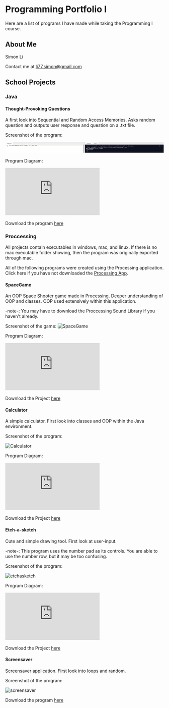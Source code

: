 # Programming Portfolio I
Here are a list of programs I have made while taking the Programming I course.
## About Me
Simon Li

Contact me at li77.simon@gmail.com


## School Projects

### Java

#### Thought-Provoking Questions

A first look into Sequential and Random Access Memories. Asks random question and outputs user response and question on a .txt file.

Screenshot of the program:

![Questions](https://github.com/Ctrl-SimonLi/ProgrammingPortfolio/blob/gh-pages/images/Screenshot%202021-05-27%20151551.png)

Program Diagram:

![QuestionsD](https://github.com/Ctrl-SimonLi/ProgrammingPortfolio/blob/gh-pages/images/QNAdiagram.pdf)

Download the program 
[here](https://github.com/Ctrl-SimonLi/ProgrammingPortfolio/tree/gh-pages/src/QuestionsAndAnswer)

### Proccessing

All projects contain executables in windows, mac, and linux. If there is no mac executable folder showing, then the program was originally exported through mac.

All of the following programs were created using the Processing application. Click here if you have not downloaded the 
[Processing App](https://processing.org/download/).

#### SpaceGame

An OOP Space Shooter game made in Processing. Deeper understanding of OOP and classes. OOP used extensively within this application.

-note-: You may have to download the Proccessing Sound Library if you haven't already.

Screenshot of the game:
![SpaceGame](https://github.com/Ctrl-SimonLi/ProgrammingPortfolioB4/blob/gh-pages/images/SpaceGame.png)

Program Diagram:

![SpaceGameD](https://github.com/Ctrl-SimonLi/ProgrammingPortfolio/blob/gh-pages/images/SGdiagram.pdf)


Download the Project 
[here](https://github.com/Ctrl-SimonLi/ProgrammingPortfolioB4/tree/gh-pages/src/SpaceGameFinal)

#### Calculator

A simple calculator. First look into classes and OOP within the Java environment.


Screenshot of the program:

![Calculator](https://github.com/Ctrl-SimonLi/ProgrammingPortfolioB4/blob/gh-pages/images/CalculatorEx.png)

Program Diagram:

![CalculatorD](https://github.com/Ctrl-SimonLi/ProgrammingPortfolio/blob/gh-pages/images/CLdiagram.pdf)

Download the Project 
[here](https://github.com/Ctrl-SimonLi/ProgrammingPortfolioB4/tree/gh-pages/src/Calculator)

#### Etch-a-sketch

Cute and simple drawing tool. First look at user-input.

-note-: This program uses the number pad as its controls. You are able to use the number row, but it may be too confusing.

Screenshot of the program:

![etchasketch](https://github.com/Ctrl-SimonLi/ProgrammingPortfolioB4/blob/gh-pages/images/etch-s-sketchsc.png)

Program Diagram:

![EtchD](https://github.com/Ctrl-SimonLi/ProgrammingPortfolio/blob/gh-pages/images/ESdiagram.pdf)


Download the Project 
[here](https://github.com/Ctrl-SimonLi/ProgrammingPortfolio/tree/gh-pages/src/etch_a_sketch)

#### Screensaver

Screensaver application. First look into loops and random.

Screenshot of the program:

![screensaver](https://github.com/Ctrl-SimonLi/ProgrammingPortfolioB4/blob/gh-pages/images/Screensaver.png)

Download the program 
[here](https://github.com/Ctrl-SimonLi/ProgrammingPortfolioB4/tree/gh-pages/src/Screensaver)

